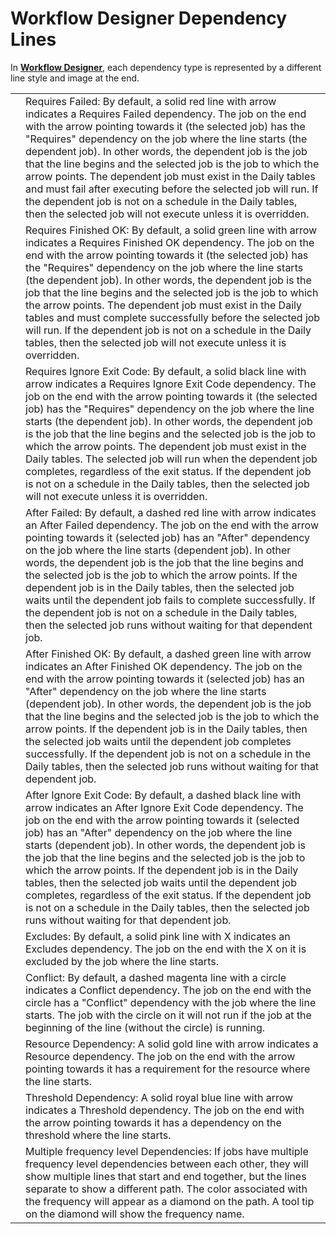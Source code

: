 # Workflow Designer Dependency Lines

In **[Workflow Designer](Using-Workflow-Designer.md)**, each dependency type is represented by a different line style and image at the end.

|||
|--- |--- |
||Requires Failed: By default, a solid red line with arrow indicates a Requires Failed dependency. The job on the end with the arrow pointing towards it (the selected job) has the "Requires" dependency on the job where the line starts (the dependent job). In other words, the dependent job is the job that the line begins and the selected job is the job to which the arrow points. The dependent job must exist in the Daily tables and must fail after executing before the selected job will run. If the dependent job is not on a schedule in the Daily tables, then the selected job will not execute unless it is overridden.|
||Requires Finished OK: By default, a solid green line with arrow indicates a Requires Finished OK dependency. The job on the end with the arrow pointing towards it (the selected job) has the "Requires" dependency on the job where the line starts (the dependent job). In other words, the dependent job is the job that the line begins and the selected job is the job to which the arrow points. The dependent job must exist in the Daily tables and must complete successfully before the selected job will run. If the dependent job is not on a schedule in the Daily tables, then the selected job will not execute unless it is overridden.|
||Requires Ignore Exit Code: By default, a solid black line with arrow indicates a Requires Ignore Exit Code dependency. The job on the end with the arrow pointing towards it (the selected job) has the "Requires" dependency on the job where the line starts (the dependent job). In other words, the dependent job is the job that the line begins and the selected job is the job to which the arrow points. The dependent job must exist in the Daily tables. The selected job will run when the dependent job completes, regardless of the exit status. If the dependent job is not on a schedule in the Daily tables, then the selected job will not execute unless it is overridden.|
||After Failed: By default, a dashed red line with arrow indicates an After Failed dependency. The job on the end with the arrow pointing towards it (selected job) has an "After" dependency on the job where the line starts (dependent job). In other words, the dependent job is the job that the line begins and the selected job is the job to which the arrow points. If the dependent job is in the Daily tables, then the selected job waits until the dependent job fails to complete successfully. If the dependent job is not on a schedule in the Daily tables, then the selected job runs without waiting for that dependent job.|
||After Finished OK: By default, a dashed green line with arrow indicates an After Finished OK dependency. The job on the end with the arrow pointing towards it (selected job) has an "After" dependency on the job where the line starts (dependent job). In other words, the dependent job is the job that the line begins and the selected job is the job to which the arrow points. If the dependent job is in the Daily tables, then the selected job waits until the dependent job  completes successfully. If the dependent job is not on a schedule in the Daily tables, then the selected job runs without waiting for that dependent job.|
||After Ignore Exit Code: By default, a dashed black  line with arrow indicates an After Ignore Exit Code dependency. The job on the end with the arrow pointing towards it (selected job) has an "After" dependency on the job where the line starts (dependent job). In other words, the dependent job is the job that the line begins and the selected job is the job to which the arrow points. If the dependent job is in the Daily tables, then the selected job waits until the dependent job completes, regardless of the exit status. If the dependent job is not on a schedule in the Daily tables, then the selected job runs without waiting for that dependent job.|
||Excludes: By default, a solid pink line with X indicates an Excludes dependency.  The job on the end with the X on it is excluded by the job where the line starts.|
||Conflict: By default, a dashed magenta line with a circle indicates a Conflict dependency. The job on the end with the circle has a "Conflict" dependency with the job where the line starts.  The job with the circle on it will not run if the job at the beginning of the line (without the circle) is running.|
||Resource Dependency: A solid gold line with arrow indicates a Resource dependency.  The job on the end with the arrow pointing towards it has a requirement for the resource where the line starts.|
||Threshold Dependency: A solid royal blue line with arrow indicates a Threshold dependency. The job on the end with the arrow pointing towards it has a dependency on the threshold where the line starts.|
||Multiple frequency level Dependencies: If jobs have multiple frequency level dependencies between each other, they will show multiple lines that start and end together, but the lines separate to show a different path. The color associated with the frequency will appear as a diamond on the path. A tool tip on the diamond will show the frequency name.|
